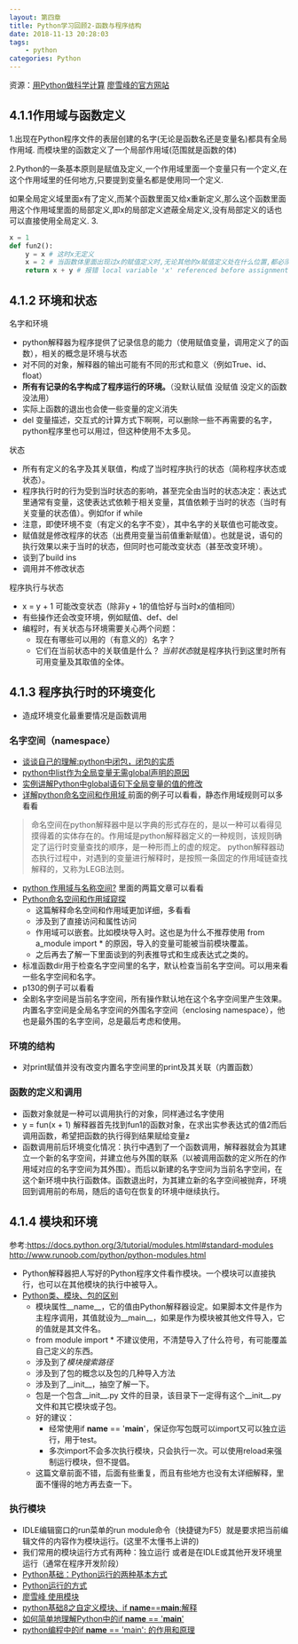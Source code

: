 ```yaml
---
layout: 第四章
title: Python学习回顾2-函数与程序结构
date: 2018-11-13 20:28:03
tags:
    - python
categories: Python
---
```

资源：[用Python做科学计算](http://bigsec.net/b52/scipydoc/index.html#)
[廖雪峰的官方网站](https://www.liaoxuefeng.com/)

##  4.1.1作用域与函数定义

1.出现在Python程序文件的表层创建的名字(无论是函数名还是变量名)都具有全局作用域.
而模块里的函数定义了一个局部作用域(范围就是函数的体)

<!-- more -->

2.Python的一条基本原则是赋值及定义,一个作用域里面一个变量只有一个定义,在这个作用域里的任何地方,只要提到变量名都是使用同一个定义.

  如果全局定义域里面x有了定义,而某个函数里面又给x重新定义,那么这个函数里面用这个作用域里面的局部定义,即x的局部定义遮蔽全局定义,没有局部定义的话也可以直接使用全局定义.
3.
```Python
x = 1
def fun2():
    y = x # 这时x无定义
    x = 2 # 当函数体里面出现过x的赋值定义时,无论其他的x赋值定义处在什么位置,都必须把这个x当做局部变量,否则下面再用到x的时候会出现不知道到底用全局变量还是局部变量的矛盾.
    return x + y # 报错 local variable 'x' referenced before assignment
```

##  4.1.2 环境和状态
名字和环境
* python解释器为程序提供了记录信息的能力（使用赋值变量，调用定义了的函数），相关的概念是环境与状态
* 对不同的对象，解释器的输出可能有不同的形式和意义（例如True、id、float）
* **所有有记录的名字构成了程序运行的环境。**（没默认赋值 没赋值 没定义的函数没法用）
* 实际上函数的退出也会使一些变量的定义消失
* del 变量描述，交互式的计算方式下啊啊，可以删除一些不再需要的名字，python程序里也可以用过，但这种使用不太多见。

状态
* 所有有定义的名字及其关联值，构成了当时程序执行的状态（简称程序状态或状态）。
* 程序执行时的行为受到当时状态的影响，甚至完全由当时的状态决定：表达式里通常有变量，这使表达式依赖于相关变量，其值依赖于当时的状态（当时有关变量的状态值）。例如for if while
* 注意，即使环境不变（有定义的名字不变），其中名字的关联值也可能改变。
* 赋值就是修改程序的状态（出费用变量当前值重新赋值）。也就是说，语句的执行效果以来于当时的状态，但同时也可能改变状态（甚至改变环境）。
* 谈到了build ins
* 调用并不修改状态

程序执行与状态
* x = y + 1 可能改变状态（除非y + 1的值恰好与当时x的值相同）
* 有些操作还会改变环境，例如赋值、def、del
* 编程时，有关状态与环境需要关心两个问题：
    - 现在有哪些可以用的（有意义的）名字？
    - 它们在当前状态中的关联值是什么？
*当前状态*就是程序执行到这里时所有可用变量及其取值的全体。

## 4.1.3 程序执行时的环境变化
* 造成环境变化最重要情况是函数调用

### 名字空间（namespace）
* [谈谈自己的理解:python中闭包，闭包的实质](https://www.cnblogs.com/s-1314-521/p/9763376.html)
* [python中list作为全局变量无需global声明的原因](https://www.cnblogs.com/yym2013/p/5915980.html)
* [实例讲解Python中global语句下全局变量的值的修改](https://www.jb51.net/article/86765.htm)
* [详解python命名空间和作用域
](https://www.cnblogs.com/zhangxinhe/p/6963462.html) 前面的例子可以看看，静态作用域规则可以多看看
>命名空间在python解释器中是以字典的形式存在的，是以一种可以看得见摸得着的实体存在的。作用域是python解释器定义的一种规则，该规则确定了运行时变量查找的顺序，是一种形而上的虚的规定。
 python解释器动态执行过程中，对遇到的变量进行解释时，是按照一条固定的作用域链查找解释的，又称为LEGB法则。

 * [python 作用域与名称空间?](https://www.zhihu.com/question/29826740) 里面的两篇文章可以看看
 * [Python命名空间和作用域窥探](http://blog.cipherc.com/2015/04/25/python_namespace_and_scope/#assignment-rule)
     - 这篇解释命名空间和作用域更加详细，多看看
     - 涉及到了直接访问和属性访问
     - 作用域可以嵌套。比如模块导入时。这也是为什么不推荐使用 from a_module import * 的原因，导入的变量可能被当前模块覆盖。
     - 之后再去了解一下里面谈到的列表推导式和生成表达式之类的。 
* 标准函数dir用于检查名字空间里的名字，默认检查当前名字空间。可以用来看一些名字空间和名字。
* p130的例子可以看看
* 全剧名字空间是当前名字空间，所有操作默认地在这个名字空间里产生效果。内置名字空间是全局名字空间的外围名字空间（enclosing namespace），他也是最外围的名字空间，总是最后考虑和使用。

### 环境的结构
* 对print赋值并没有改变内置名字空间里的print及其关联（内置函数）

### 函数的定义和调用
* 函数对象就是一种可以调用执行的对象，同样通过名字使用
* y = fun(x + 1) 解释器首先找到fun1的函数对象，在求出实参表达式的值2而后调用函数，希望把函数的执行得到结果赋给变量z
* 函数调用前后环境变化情况：执行中遇到了一个函数调用，解释器就会为其建立一个新的名字空间，并建立他与外围的联系（以被调用函数的定义所在的作用域对应的名字空间为其外围）。而后以新建的名字空间为当前名字空间，在这个新环境中执行函数体。函数退出时，为其建立新的名字空间被抛弃，环境回到调用前的布局，随后的语句在恢复的环境中继续执行。

## 4.1.4 模块和环境
参考:https://docs.python.org/3/tutorial/modules.html#standard-modules
http://www.runoob.com/python/python-modules.html

* Python解释器把人写好的Python程序文件看作模块。一个模块可以直接执行，也可以在其他模块的执行中被导入。
* [Python类、模块、包的区别](https://www.cnblogs.com/kex1n/p/5977051.html)
    - 模块属性__name__，它的值由Python解释器设定。如果脚本文件是作为主程序调用，其值就设为__main__，如果是作为模块被其他文件导入，它的值就是其文件名。
    - from module import * 不建议使用，不清楚导入了什么符号，有可能覆盖自己定义的东西。
    - 涉及到了*模块搜索路径*
    - 涉及到了包的概念以及包的几种导入方法
    - 涉及到了__init__，抽空了解一下。
    - 包是一个包含__init__.py 文件的目录，该目录下一定得有这个__init__.py文件和其它模块或子包。
    - 好的建议：
        + 经常使用if __name__ == '__main__'，保证你写包既可以import又可以独立运行，用于test。
        + 多次import不会多次执行模块，只会执行一次。可以使用reload来强制运行模块，但不提倡。
    - 这篇文章前面不错，后面有些重复，而且有些地方也没有太详细解释，里面不懂得的地方再去查一下。
### 执行模块
* IDLE编辑窗口的run菜单的run module命令（快捷键为F5）就是要求把当前编辑文件的内容作为模块运行。(这里不太懂书上讲的)
* 我们常用的模块运行方式有两种：独立运行 或者是在IDLE或其他开发环境里运行（通常在程序开发阶段）
* [Python基础：Python运行的两种基本方式](https://blog.csdn.net/mrs_wu/article/details/79254627)
* [Python运行的方式](https://www.cnblogs.com/chaoguo1234/p/9126056.html)
* [廖雪峰 使用模块](https://www.liaoxuefeng.com/wiki/0014316089557264a6b348958f449949df42a6d3a2e542c000/001431845183474e20ee7e7828b47f7b7607f2dc1e90dbb000)
* [python基础8之自定义模块、if __name__==__main__:解释](https://www.cnblogs.com/wdliu/p/6507668.html)
* [如何简单地理解Python中的if __name__ == '__main__'](https://blog.csdn.net/yjk13703623757/article/details/77918633)
* [python编程中的if __name__ == 'main': 的作用和原理](http://www.dengfeilong.com/post/60.html)
